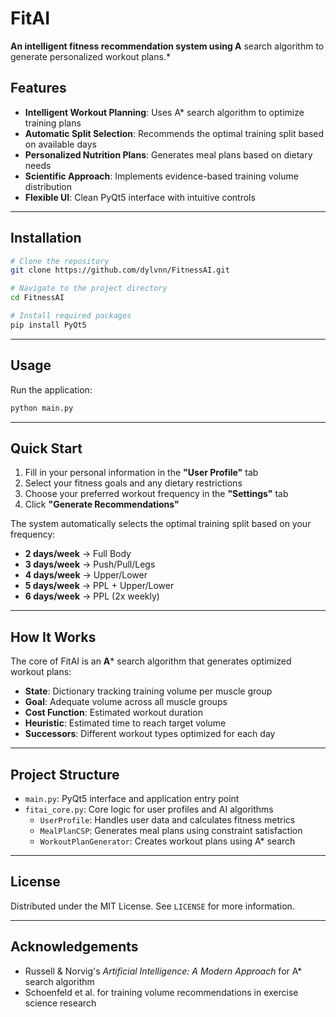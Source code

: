 # FitAI

**An intelligent fitness recommendation system using A** search algorithm to generate personalized workout plans.*

## Features

- **Intelligent Workout Planning**: Uses A* search algorithm to optimize training plans  
- **Automatic Split Selection**: Recommends the optimal training split based on available days  
- **Personalized Nutrition Plans**: Generates meal plans based on dietary needs  
- **Scientific Approach**: Implements evidence-based training volume distribution  
- **Flexible UI**: Clean PyQt5 interface with intuitive controls  

---

## Installation

```bash
# Clone the repository
git clone https://github.com/dylvnn/FitnessAI.git

# Navigate to the project directory
cd FitnessAI

# Install required packages
pip install PyQt5
```

---

## Usage

Run the application:

```bash
python main.py
```

---

## Quick Start

1. Fill in your personal information in the **"User Profile"** tab  
2. Select your fitness goals and any dietary restrictions  
3. Choose your preferred workout frequency in the **"Settings"** tab  
4. Click **"Generate Recommendations"**

The system automatically selects the optimal training split based on your frequency:

- **2 days/week** → Full Body  
- **3 days/week** → Push/Pull/Legs  
- **4 days/week** → Upper/Lower  
- **5 days/week** → PPL + Upper/Lower  
- **6 days/week** → PPL (2x weekly)  

---

## How It Works

The core of FitAI is an **A*** search algorithm that generates optimized workout plans:

- **State**: Dictionary tracking training volume per muscle group  
- **Goal**: Adequate volume across all muscle groups  
- **Cost Function**: Estimated workout duration  
- **Heuristic**: Estimated time to reach target volume  
- **Successors**: Different workout types optimized for each day  

---

## Project Structure

- `main.py`: PyQt5 interface and application entry point  
- `fitai_core.py`: Core logic for user profiles and AI algorithms  
  - `UserProfile`: Handles user data and calculates fitness metrics  
  - `MealPlanCSP`: Generates meal plans using constraint satisfaction  
  - `WorkoutPlanGenerator`: Creates workout plans using A* search  

---

## License

Distributed under the MIT License. See `LICENSE` for more information.

---

## Acknowledgements

- Russell & Norvig's *Artificial Intelligence: A Modern Approach* for A* search algorithm  
- Schoenfeld et al. for training volume recommendations in exercise science research
